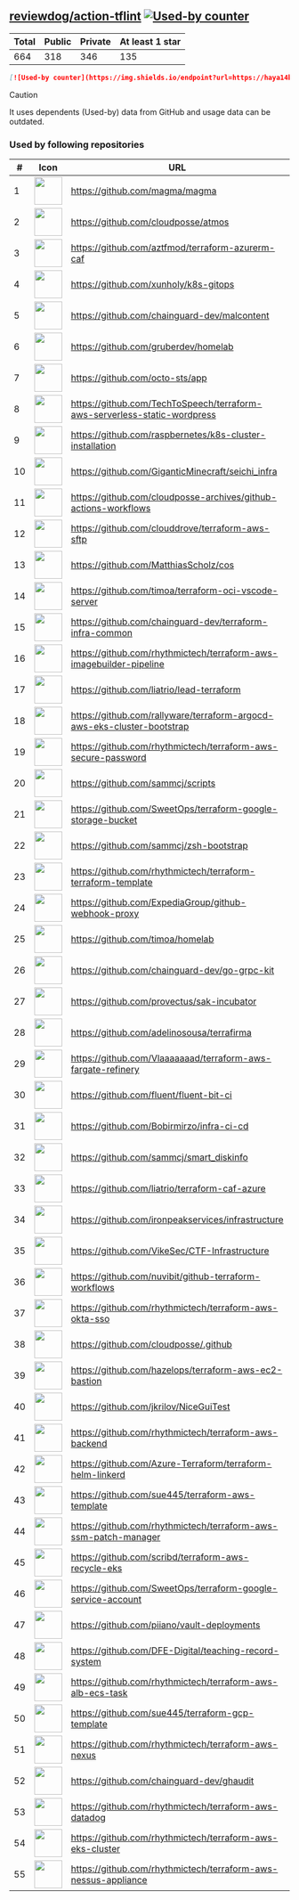 





## [reviewdog/action-tflint](https://github.com/reviewdog/action-tflint) [![Used-by counter](https://img.shields.io/endpoint?url=https://haya14busa.github.io/github-used-by/data/reviewdog/action-tflint/shieldsio.json)](https://github.com/haya14busa/github-used-by/tree/main/repo/reviewdog/action-tflint)

| Total | Public | Private | At least 1 star
| ----- | ------ | ------- | ---------------
| 664 | 318 | 346 | 135 |

```md
[![Used-by counter](https://img.shields.io/endpoint?url=https://haya14busa.github.io/github-used-by/data/reviewdog/action-tflint/shieldsio.json)](https://github.com/haya14busa/github-used-by/tree/main/repo/reviewdog/action-tflint)
```

> [!CAUTION]
> It uses dependents (Used-by) data from GitHub and usage data can be outdated.

### Used by following repositories

| # | Icon | URL | Stars |
| -- | -- | -- | -- | 
|1|<img src="https://github.com/magma.png" width=50 height=50>|https://github.com/magma/magma|1756|
|2|<img src="https://github.com/cloudposse.png" width=50 height=50>|https://github.com/cloudposse/atmos|1110|
|3|<img src="https://github.com/aztfmod.png" width=50 height=50>|https://github.com/aztfmod/terraform-azurerm-caf|578|
|4|<img src="https://github.com/xunholy.png" width=50 height=50>|https://github.com/xunholy/k8s-gitops|572|
|5|<img src="https://github.com/chainguard-dev.png" width=50 height=50>|https://github.com/chainguard-dev/malcontent|535|
|6|<img src="https://github.com/gruberdev.png" width=50 height=50>|https://github.com/gruberdev/homelab|223|
|7|<img src="https://github.com/octo-sts.png" width=50 height=50>|https://github.com/octo-sts/app|213|
|8|<img src="https://github.com/TechToSpeech.png" width=50 height=50>|https://github.com/TechToSpeech/terraform-aws-serverless-static-wordpress|195|
|9|<img src="https://github.com/raspbernetes.png" width=50 height=50>|https://github.com/raspbernetes/k8s-cluster-installation|115|
|10|<img src="https://github.com/GiganticMinecraft.png" width=50 height=50>|https://github.com/GiganticMinecraft/seichi_infra|63|
|11|<img src="https://github.com/cloudposse-archives.png" width=50 height=50>|https://github.com/cloudposse-archives/github-actions-workflows|39|
|12|<img src="https://github.com/clouddrove.png" width=50 height=50>|https://github.com/clouddrove/terraform-aws-sftp|36|
|13|<img src="https://github.com/MatthiasScholz.png" width=50 height=50>|https://github.com/MatthiasScholz/cos|34|
|14|<img src="https://github.com/timoa.png" width=50 height=50>|https://github.com/timoa/terraform-oci-vscode-server|27|
|15|<img src="https://github.com/chainguard-dev.png" width=50 height=50>|https://github.com/chainguard-dev/terraform-infra-common|24|
|16|<img src="https://github.com/rhythmictech.png" width=50 height=50>|https://github.com/rhythmictech/terraform-aws-imagebuilder-pipeline|20|
|17|<img src="https://github.com/liatrio.png" width=50 height=50>|https://github.com/liatrio/lead-terraform|19|
|18|<img src="https://github.com/rallyware.png" width=50 height=50>|https://github.com/rallyware/terraform-argocd-aws-eks-cluster-bootstrap|18|
|19|<img src="https://github.com/rhythmictech.png" width=50 height=50>|https://github.com/rhythmictech/terraform-aws-secure-password|18|
|20|<img src="https://github.com/sammcj.png" width=50 height=50>|https://github.com/sammcj/scripts|16|
|21|<img src="https://github.com/SweetOps.png" width=50 height=50>|https://github.com/SweetOps/terraform-google-storage-bucket|16|
|22|<img src="https://github.com/sammcj.png" width=50 height=50>|https://github.com/sammcj/zsh-bootstrap|14|
|23|<img src="https://github.com/rhythmictech.png" width=50 height=50>|https://github.com/rhythmictech/terraform-terraform-template|14|
|24|<img src="https://github.com/ExpediaGroup.png" width=50 height=50>|https://github.com/ExpediaGroup/github-webhook-proxy|12|
|25|<img src="https://github.com/timoa.png" width=50 height=50>|https://github.com/timoa/homelab|12|
|26|<img src="https://github.com/chainguard-dev.png" width=50 height=50>|https://github.com/chainguard-dev/go-grpc-kit|11|
|27|<img src="https://github.com/provectus.png" width=50 height=50>|https://github.com/provectus/sak-incubator|11|
|28|<img src="https://github.com/adelinosousa.png" width=50 height=50>|https://github.com/adelinosousa/terrafirma|10|
|29|<img src="https://github.com/Vlaaaaaaad.png" width=50 height=50>|https://github.com/Vlaaaaaaad/terraform-aws-fargate-refinery|10|
|30|<img src="https://github.com/fluent.png" width=50 height=50>|https://github.com/fluent/fluent-bit-ci|10|
|31|<img src="https://github.com/Bobirmirzo.png" width=50 height=50>|https://github.com/Bobirmirzo/infra-ci-cd|10|
|32|<img src="https://github.com/sammcj.png" width=50 height=50>|https://github.com/sammcj/smart_diskinfo|9|
|33|<img src="https://github.com/liatrio.png" width=50 height=50>|https://github.com/liatrio/terraform-caf-azure|9|
|34|<img src="https://github.com/ironpeakservices.png" width=50 height=50>|https://github.com/ironpeakservices/infrastructure|9|
|35|<img src="https://github.com/VikeSec.png" width=50 height=50>|https://github.com/VikeSec/CTF-Infrastructure|8|
|36|<img src="https://github.com/nuvibit.png" width=50 height=50>|https://github.com/nuvibit/github-terraform-workflows|8|
|37|<img src="https://github.com/rhythmictech.png" width=50 height=50>|https://github.com/rhythmictech/terraform-aws-okta-sso|8|
|38|<img src="https://github.com/cloudposse.png" width=50 height=50>|https://github.com/cloudposse/.github|7|
|39|<img src="https://github.com/hazelops.png" width=50 height=50>|https://github.com/hazelops/terraform-aws-ec2-bastion|7|
|40|<img src="https://github.com/jkrilov.png" width=50 height=50>|https://github.com/jkrilov/NiceGuiTest|7|
|41|<img src="https://github.com/rhythmictech.png" width=50 height=50>|https://github.com/rhythmictech/terraform-aws-backend|7|
|42|<img src="https://github.com/Azure-Terraform.png" width=50 height=50>|https://github.com/Azure-Terraform/terraform-helm-linkerd|7|
|43|<img src="https://github.com/sue445.png" width=50 height=50>|https://github.com/sue445/terraform-aws-template|7|
|44|<img src="https://github.com/rhythmictech.png" width=50 height=50>|https://github.com/rhythmictech/terraform-aws-ssm-patch-manager|7|
|45|<img src="https://github.com/scribd.png" width=50 height=50>|https://github.com/scribd/terraform-aws-recycle-eks|7|
|46|<img src="https://github.com/SweetOps.png" width=50 height=50>|https://github.com/SweetOps/terraform-google-service-account|7|
|47|<img src="https://github.com/piiano.png" width=50 height=50>|https://github.com/piiano/vault-deployments|6|
|48|<img src="https://github.com/DFE-Digital.png" width=50 height=50>|https://github.com/DFE-Digital/teaching-record-system|6|
|49|<img src="https://github.com/rhythmictech.png" width=50 height=50>|https://github.com/rhythmictech/terraform-aws-alb-ecs-task|6|
|50|<img src="https://github.com/sue445.png" width=50 height=50>|https://github.com/sue445/terraform-gcp-template|6|
|51|<img src="https://github.com/rhythmictech.png" width=50 height=50>|https://github.com/rhythmictech/terraform-aws-nexus|6|
|52|<img src="https://github.com/chainguard-dev.png" width=50 height=50>|https://github.com/chainguard-dev/ghaudit|5|
|53|<img src="https://github.com/rhythmictech.png" width=50 height=50>|https://github.com/rhythmictech/terraform-aws-datadog|5|
|54|<img src="https://github.com/rhythmictech.png" width=50 height=50>|https://github.com/rhythmictech/terraform-aws-eks-cluster|5|
|55|<img src="https://github.com/rhythmictech.png" width=50 height=50>|https://github.com/rhythmictech/terraform-aws-nessus-appliance|5|
